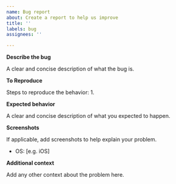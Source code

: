 ```yaml
---
name: Bug report
about: Create a report to help us improve
title: ''
labels: bug
assignees: ''

---
```


**Describe the bug**

A clear and concise description of what the bug is.

**To Reproduce**

Steps to reproduce the behavior:
1. 

**Expected behavior**

A clear and concise description of what you expected to happen.

**Screenshots**

If applicable, add screenshots to help explain your problem.

 - OS: [e.g. iOS]

**Additional context**

Add any other context about the problem here.
